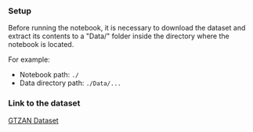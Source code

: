 ### Setup

Before running the notebook, it is necessary to download the dataset and extract its contents to a "Data/" folder inside the directory where the notebook is located.

For example:
- Notebook path: ```./```
- Data directory path: ```./Data/...```

### Link to the dataset
[GTZAN Dataset](https://www.kaggle.com/datasets/andradaolteanu/gtzan-dataset-music-genre-classification "Kaggle dataset URL")

